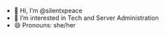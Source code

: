 - 👋 Hi, I’m @silentxpeace
- 👀 I’m interested in Tech and Server Administration
- 😄 Pronouns: she/her

<!---
silentxpeace/silentxpeace is a ✨ special ✨ repository because its `README.md` (this file) appears on your GitHub profile.
You can click the Preview link to take a look at your changes.
--->

